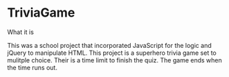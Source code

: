 # TriviaGame

What it is

This was a school project that incorporated JavaScript for the logic and jQuery to manipulate HTML.  This project is a superhero trivia game set to mulitple choice.  Their is a time limit to finish the quiz.  The game ends when the time runs out.  
